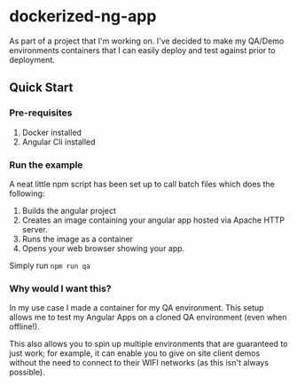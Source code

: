 # dockerized-ng-app
As part of a project that I'm working on. I've decided to make my QA/Demo environments containers that I can easily deploy and test against prior to deployment.

## Quick Start
### Pre-requisites
1) Docker installed
2) Angular Cli installed

### Run the example
A neat little npm script has been set up to call batch files which does the following:

1) Builds the angular project
2) Creates an image containing your angular app hosted via Apache HTTP server.
3) Runs the image as a container
4) Opens your web browser showing your app. 

Simply run 
``` npm run qa ```

### Why would I want this?
In my use case I made a container for my QA environment. This setup allows me to test my Angular Apps on a cloned QA environment (even when offline!).

This also allows you to spin up multiple environments that are guaranteed to just work; for example, it can enable you to give on site client demos without the need to connect to their WIFI networks (as this isn't always possible).
